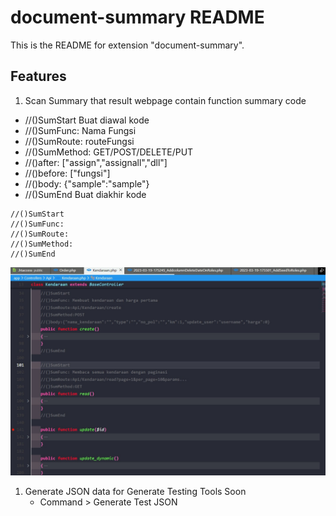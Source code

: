# document-summary README

This is the README for extension "document-summary".

## Features

1. Scan Summary that result webpage contain function summary code

- //()SumStart
  Buat diawal kode
- //()SumFunc: Nama Fungsi
- //()SumRoute: routeFungsi
- //()SumMethod:
  GET/POST/DELETE/PUT
- //()after:
  ["assign","assignall","dll"]
- //()before:
  ["fungsi"]
- //()body:
  {"sample":"sample"}
- //()SumEnd
  Buat diakhir kode

```
//()SumStart
//()SumFunc:
//()SumRoute:
//()SumMethod:
//()SumEnd
```

![Preview Image](./Preview.jpg)

1. Generate JSON data for Generate Testing Tools Soon
   - Command > Generate Test JSON

